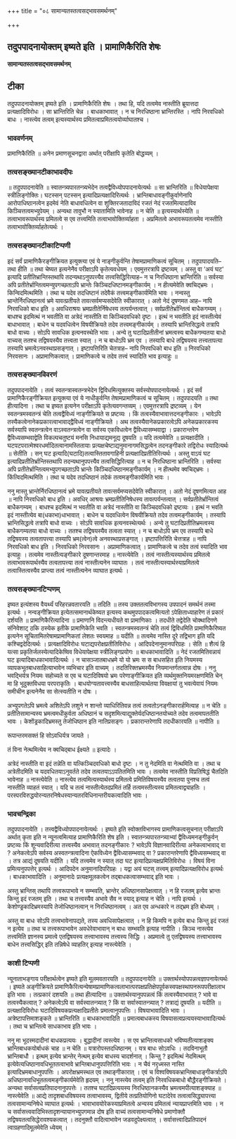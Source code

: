+++
title = "०८ सामान्यतस्तत्वसद्भावसमर्थनम्"

+++


## तदुपपादनायोक्तम् इष्यते इति । प्रामाणिकैरिति शेषः

**सामान्यतस्तत्वसद्भावसमर्थनम्**

## **टीका**

तदुपपादनायोक्तम् इष्यते इति । प्रामाणिकैरिति शेषः । तथा हि, यदि तत्वमेव नास्तीति ब्रूयात्तदा प्रत्यक्षादिविरोधः । सा भ्रान्तिरिति चेन्न । बाधकाभावात् । न च निरधिष्ठाना भ्रान्तिरस्ति । नापि निरवधिको बाधः । नास्त्येव तत्वम् इत्यस्यार्थस्य प्रमितत्वाप्रमितत्वयोर्व्याघातश्च ।

### **भाववर्णनम्**

प्रामाणिकैरिति ॥ अनेन प्रमाणसूचनद्वारा अर्थात् परीक्षापि कृतेति बोद्धव्यम् ।

### **तत्वसङ्ख्यानटीकाभावदीपः**

॥ तदुपपादनायेति ॥ स्वातन्त्र्यपारतन्त्र्यभेदेन तत्वद्वैविध्योपपादनायेत्यर्थः ॥ सा भ्रान्तिरिति ॥ विधेयापेक्षया स्त्रीलिङ्गोक्तिः। घटस्सन् पटस्सन् इत्यादिप्रत्यक्षादिरित्यर्थः । भ्रान्तिबाधावङ्गीकुर्वाणेनापि आरोपाधिष्ठानत्वेन इदमेवं नेति बाधावधित्वेन वा शुक्तिरजतादाविदं रजतं नेदं रजतमित्यादाविव किञ्चित्तत्वमभ्युपेयम् । अन्यथा तावुभौ न स्यातामिति भावेनाह ॥ न चेति ॥ इत्यस्यार्थस्येति ॥ तत्वाभावरूपार्थस्य प्रमितत्वे स एव तत्त्वमिति तत्वाभावोक्तिर्व्याहता । अप्रमितत्वे अभावरूपतत्वमेव नास्तीति तत्वाभावोक्तिर्व्याहतेत्यर्थः ।

### **तत्वसङ्ख्यानटीकाटिप्पणी**

इदं सर्वं प्रामाणिकैरङ्गीक्रियत इत्युक्त्या एवं ये नाङ्गीकुर्वन्ति तेषामप्रामाणिकत्वं सूचितम् । तदुपापादयति– तथा हीति ॥ तथा चेष्यत इत्यनेनैव परीक्षाऽपि कृतेत्यवधेयम् । एवमुत्तरत्रापि द्रष्टव्यम् । अस्तु वा ‘अयं घट’ इत्यादि प्रतीतिभ्रान्तिस्तथापि तदन्यथाऽनुपपत्त्यैव तत्त्वसिद्धिरित्याह– न च निरधिष्ठाना भ्रान्तिरिति ॥ सर्वस्या अपि प्रतीतेर्भ्रान्तित्वमन्युपगच्छताऽपि भ्रान्तेः किञ्चिदधिष्टानमङ्गीकार्यम् । न हीत्यमेवेति क्वचिद्भ्रमः । किन्विदमित्थमिति । तथा च यदेव तदधिष्टानं तदेवैकं तत्त्वमङ्गीकार्यमिति भावः । नन्वस्तु भ्रान्तेर्निरधिष्ठानत्वं भ्रमे यावत्प्रतीयते तावत्सर्वमप्यसदेवेति स्वीकारात् । अतो नेदं दूषणमत आह– नापि निरवधिको बाध इति ॥ अवधिराश्रयः भ्रमप्रतीतेर्निषेधस्य तत्पर्यन्तत्वात् । सर्वप्रतीतेर्भ्रान्तित्वं बाधैकगम्यम् । बाधश्च इदमित्थं न भवतीति वा अत्रेदं नास्तीति वा किञ्चिदवधिको दृष्टः । इत्थं न भवतीति इदं नास्तीत्येवं बाधाभावात् । बाधेन च यदवधित्वेन विषयीक्रियते तदेव तत्त्वमङ्गीकार्यम् । तस्यापि भ्रान्तिसिद्धत्वे तत्रापि बाधो वाच्यः । सोऽपि सावधिक इत्यनवस्थेति भावः । अन्ये तु घटादिप्रतीतीनां भ्रमत्वस्य बाधैकगम्यतया बाधो वाच्यस् ततश्च तद्विषयस्यैव तत्त्वता स्यात् । न च बाधोऽपि भ्रम एव । तस्यापि बाधे तद्विषयस्य तत्त्वतापत्या तस्यापि भ्रमत्वेऽनवस्थाप्रसङ्गात् । इष्टापत्तिरिति चेतत्राह– नापि निरवधिको बाध इति ॥ निरवधिको निरवसानः । अप्रामाणिकत्वात् । प्रामाणिकत्वे च तदेव तत्त्वं स्यादिति भाव इत्याहुः ॥

### **तत्वसङ्ख्यानविवरणं**

तदुपपादनायेति । तत्वं स्वतन्त्रास्वतन्त्रभेदेन द्विविधमित्युक्तस्य सर्वस्योपपादनायेत्यर्थः । इदं सर्वं प्रामाणिकैरङ्गीक्रियत इत्युक्त्या एवं ये नाधीकुर्वन्ति तेषामप्रामाणिकत्वं च सूचितम् । तदुपपादयति ॥ तथा हीत्यादिना । तथा च इष्यत इत्यनेन परीक्षाऽपि कृतेत्यवगन्तव्यम् । एवमुत्तरत्रापि द्रष्टव्यम् । येन स्वतन्त्रमस्वतन्त्रं चेति तत्वद्वैविध्यं नाङ्गीक्रियते स प्रष्टव्यः । किं तत्वस्यैवाभावात्तदनङ्गीकारः । भावेऽपि तस्यैकत्वेनानेकप्रकारत्वाभावाद्द्वैविध्यं नाङ्गीक्रियते । अथ तत्वस्यैवानेकप्रकारत्वेऽपि अनेकप्रकारकस्य सर्वस्यापि स्वतन्त्रत्वेन वाऽस्वतन्त्रत्वेन वा सर्वस्य एकविधत्वेन द्वैविध्यासम्भवाद्वा । प्रकारान्तरेण द्वैविध्यसम्भवाद्वेति विकल्पचतुष्टयं मनसि निधायाद्यमनूद्य दूषयति ॥ यदि तत्वमेवेति ॥ प्रत्यक्षादीति । घटपटपरात्मेश्वरधर्मादितत्वानामस्तितायाः प्रत्यक्षचेष्टाद्यनुमानागमसिद्धत्वेन तदनङ्गीकारे तद्विरोधः स्यादित्यर्थः ॥ सेतीति । सन् घट इत्यादि(घटादि)तत्वास्तितावगाहिनी प्रत्यक्षादिप्रतीतिरित्यर्थः । अस्तु वाऽयं घट इत्यादिप्रतीतिर्भ्रान्तिस्तथापि तदन्यथानुपपत्त्यैव तत्वसिद्धिरित्याह ॥ न च निरधिष्ठाना भ्रान्तिरिति । सर्वस्या अपि प्रतीतेर्भ्रान्तित्वमभ्युपगच्छताऽपि भ्रान्तेः किञ्चिदधिष्ठानमङ्गीकार्यम् । न हीत्थमेव क्वचिद्भ्रमः । किंत्विदमित्थमिति । तथा च यदेव तदधिष्ठानं तदेकं तत्वमङ्गीकार्यमिति भावः ।

ननु मास्तु भ्रान्तेर्निरधिष्ठानत्वं भ्रमे यावत्प्रतीयते तावत्सर्वमप्यसदेवेति स्वीकारात् । अतो नेदं दूषणमित्यत आह ॥ नापि निरवधिको बाध इति । अवधिर् आश्रयः भ्रमप्रतीतिनिषेधस्य तावत्पर्यन्तत्वात् । सर्वप्रतीतेर्भ्रान्तित्वं बाधैकगम्यम् । बाधश्च इदमित्थं न भवतीति वा अत्रेदं नास्तीति वा किञ्चिदवधिको द्रष्टव्यः । इत्थं न भवति इदं नास्तीत्येव बा(धकाभा)धाभावात् । बाधेन च यदवधित्वेन विषयीक्रियते तदेव तत्वमङ्गीकार्यम् । तस्यापि भ्रान्तिसिद्धत्वे तत्रापि बाधो वाच्यः । सोऽपि सावधिक इत्यनवस्थेत्यर्थः । अन्ये तु घटादिप्रतीतिभ्रमत्वस्य बाधैकगम्यतया बाधो वाच्यः । ततश्च तद्विषयस्यैव तत्वता स्यात् । न च बाधोऽपि भ्रम एव तस्यापि बाधे तद्विषयस्य तत्वतापत्त्या तस्यापि भ्रम(त्वेन)त्वे अनवस्थाप्रसङ्गात् । इष्टापत्तिरिति चेत्तत्राह ॥ नापि निरवधिको बाध इति । निरवधिको निरवसानः । अप्रामाणिकत्वात् । प्रामाणिकत्वे च तदेव तत्वं स्यादिति भाव इत्याहुः । तत्वमेव नास्तीत्यङ्गीकारे दूषणान्तरमाह ॥ नास्त्येवेति । तत्वं नास्तीत्यस्यार्थस्य प्रमितत्वे तत्वाभावरूपार्थस्यैव तत्वतापत्त्या तत्वं नास्तीत्यनेन व्याघातः । तत्वं नास्तीत्यस्यार्थस्याप्रमितत्वे तत्वास्तित्वस्यैव प्राप्त्या तत्वं नास्तीत्यनेन व्याघात इत्यर्थः ।

### **तत्वसङ्ख्यानटिप्पणम्**

इष्यत इत्यंशस्य वैयर्थ्यं परिहरन्नवतारयति ॥ तदिति ॥ तस्य उक्ततत्वविभागस्य उपपादनं समर्थनं तस्मा इत्यर्थः । नन्वङ्गीक्रियत इत्येतत्समानार्थकेष्यत इत्यस्य कथमुपपादकत्वमित्यतो ऽपेक्षिताध्याहारेण तं प्रकारं दर्शयति ॥ प्रामाणिकैरित्यादिना ॥ प्रमाणानि विदन्त्यधीयते वा प्रामाणिकाः । तदधीते तद्वेदेति चोक्थादिगणे संनिवेशाट् ठकि ठस्येक इतीके प्रामाणिकेति भवति । स्वतन्त्रमस्वतन्त्रं चेति तत्वं द्विविधमिति प्रामाणिकैरिष्यत इत्यनेन सूचितामितरेषामप्रामाणिकतां लेशतः स्वयमाह ॥ यदीति ॥ तत्वमेव नास्ति दूरे तद्विभाग इति यदि कश्चिद्वदेदित्यर्थः । प्रत्यक्षादिविरोधः घटाद्यपरोक्षप्रतीतिविरोधः । आदिपदेनानुमानपरिग्रहः । सेति ॥ शैत्यं हि यत्सा प्रकृतिर्जलस्येत्यादिकेष्विव विधेयापेक्षया स्त्रीलिङ्गप्रयोगः ॥ बाधकाभावादिति ॥ नेदं रजतमितिवन्नायं घट इत्यादिबाधकाभावादित्यर्थः । न चासञ्जातबाधभ्रमे यो यो भ्रमः स स बाधसहित इति नियमस्य व्यापकभूतबाधसाहित्याभावेन व्यभिचार इति वाच्यम् । तदतिरिक्तभ्रमस्यैव नियमान्तर्गतत्वान्न दोषः । ननु भवद्भिर्यत्र नियमः सहोच्यते स एव च घटादिविषयो भ्रमः परेणाङ्गीक्रियत इति व्यर्थमुक्तनियमरक्षणमिति चेन् मा हि भूदुक्तविधया परपराकृतिः । बाधयोग्यतावत्त्वस्यैव बाधसाहित्यार्थतया विवक्षायां तु भवत्येवायं नियमः समीचीन इत्यनेनैव सा सेत्स्यतीति न दोषः ।

अभ्युपगतेऽपि भ्रमत्वे अशितेऽपि लशुने न शान्तो व्याधिरितिवन्न तत्वं तत्वतोऽनङ्गीकारार्हमित्याह ॥ न चेति ॥ प्रतीतिसामान्यस्य भ्रमत्वमधीकुर्वता अधिष्ठानं च सदृशमित्याद्युक्तेर्यदधिष्ठानतयोच्यते तदेव तत्वमापततीति भावः । केशोंड्रकादिभ्रमस्तु तेजोधिष्ठान इति नातिप्रसङ्गः । प्रकारान्तरेणापि तदधीकारयति ॥ नापीति ॥

रूपान्तरमसक्तं हि सोऽवधिर्यत्र जायते ।

तं विना नेत्थमित्येव न क्वचिद्बाध ईक्ष्यते ॥ इत्यादेः ।

अत्रेदं नास्तीति वा इदं तन्नेति वा यत्किञ्चिदवधिको बाधो दृष्टः । न तु नेदमिति वा नेत्थमिति वा । तथा च अत्रेतीदमिति च यदवधितयाऽनुवर्तते तदेव तत्वतयाऽऽपतितमिति भावः । तत्वमेव नास्तीति विप्रतिषिद्धं चैतदिति भावेनाह ॥ नास्त्येवेति ॥ नास्त्येव तत्वमित्यस्यार्थस्य प्रमितत्वे प्रमितिविषयस्यैव तत्वतया पुनश्च तत्वं नास्तीति व्याहतं स्यात् । यदि च तत्वं नास्तीत्येतदप्रमितं तर्हि तत्वमस्तीत्यस्य प्रमितत्वाद्व्याहतिः । परस्परविरुद्धयोरन्यतरनिषेधस्यान्यतरविधिनान्तरीयकत्वादिति भावः ।

### **भावचन्द्रिका**

तदुपपादनायेति । तत्त्वद्वैविध्योपपादनायेत्यर्थः । इष्यते इति स्वोक्तविभागस्य प्रामाणिकत्वसूचनात् परीक्षाऽपि अर्थात् कृता इति न न्यूनत्वमित्याह प्रामाणिकैरिति शेष इति । स्वातन्त्र्यपारतन्त्र्याभ्यां द्वैविध्यमनङ्गीकुर्वन् प्रष्टव्यः किं शून्यवादिरीत्या तत्त्वस्यैव अभावात् तदनङ्गीकारः ? भावेऽपि विज्ञानवादिरीत्या अनेकत्वाभावाद् वा ? अनेकत्वेऽपि सर्वस्य अस्वतन्त्रत्वादिना ऐकविध्येन द्वैविध्यासम्भवाद् वा ? प्रकारान्तरेणापि द्वैविध्यसम्भवाद् वा । तत्र आद्यं दूषयति यदीति । यदि तत्त्वमेव न स्यात् तदा घट इत्यादिप्रत्यक्षप्रमितिविरोधः । विषयं विना प्रमित्यनुपपत्तेर् इत्यर्थः । आदिपदेन अनुमानादिपरिग्रहः । यद्वा अयं घटस् तत्त्वम् इत्यादिप्रत्यक्षविरोध इत्यर्थः । बाधकाभावादिति । अनुमानादेः प्रत्यक्षमूलकत्वेन तद्बाधकत्वासम्भवाद् इति भावः ।

अस्तु भ्रान्तिस् तथापि तत्त्वरूपाभावे न सम्भवति, भ्रान्तेर् अधिष्ठानसापेक्षत्वात् । न हि रजतम् इत्येव भ्रान्तः किन्तु इदं रजतम् इति । तथा च तत्त्वस्यैव अभावे सैव न स्याद् इत्याह न चेति । नापि इत्यर्थः । केशोण्ड्रकादिभ्रमस्यापि तेजोधिष्ठानत्वान् न निरधिष्ठानत्वम् । अत एव अन्धकारे न तद्भ्रम इति बोध्यम् ।

अस्तु वा बाधः सोऽपि तत्त्वभावेनापद्यते, तस्य अवधिसापेक्षत्वात् । न हि किमपि न इत्येव बाधः किन्तु इदं रजतं न इत्येव ॥ तथा च तत्त्वरूपाभावेन अवधेरेवाभावान् न बाधः सम्भवति इत्याह नापीति । किञ्च नास्त्येव तत्त्वमिति ज्ञानस्य प्रमात्वे एतद्विषयस्य तत्त्वाभावस्य तत्त्वस्य सिद्धिः । अप्रमात्वे तु एतद्विषयस्य तत्त्वाभावस्य बाधेन तत्त्वसिद्धिर् इति तन्निषेधे व्याहतिर् इत्याह नास्त्येवेति ।

### **काशी टिप्पणी**

न्यूनाताभङ्गाय परीक्षार्थत्वेन इष्यते इति मूलमवतारयति ॥ तदुपपादनायेति ॥ उक्तार्थस्योपपन्नत्वज्ञापनायेत्यर्थः । इष्यते अङ्गीक्रियते प्रामाणिकैरित्यन्येषामप्रामाणिकत्वलाभात्परपक्षप्रतिक्षेपपूर्वकस्वपक्षस्थापनरूपपरीक्षालाभ इति भावः । तत्प्रकारं दशयति ॥ तथा हीत्यादिना ॥ उक्तार्थस्यानुपपन्नत्वं किं तत्वस्यैवाभावात् ? भावे वा तत्वस्यैकत्वात् ? अनेकत्वेऽपि वा सर्वस्वातन्त्र्यात् ? किं वा सर्वास्वातन्त्र्यात् ? तत्राद्यं दूषयति ॥ यदीति ॥ प्रत्यक्षादिविरोधः घटादिविषयकप्रत्यक्षादिप्रतीतेः प्रमात्वानुपपत्तिः । विषयाभावादिति भावः । अत्रेष्टापत्तिमाशङ्कते ॥ भ्रान्तिरिति ॥ बाधकाभावादिति ॥ प्रमात्वबाधकस्य विषयासत्वप्रत्ययस्याभावादित्यर्थः । तथा च भ्रान्तित्वे साधकाभाव इति भावः ।

ननु मा भूदस्मदादीनां बाधकप्रत्ययः । बुद्धादीनां त्वस्त्येव । स एव भ्रान्तित्वसाधको भविष्यतीत्याशङ्क्य भ्रान्तिबाधकयोर्बाधकं चाह ॥ न चेति ॥ यत्रारोपस्तदधिष्ठानम् । यत्र बाधः सोऽवधिः । तदविनाभूतौ भ्रान्तिबाधौ । इत्थम् इत्येव भ्रान्तेर् नेत्थम् इत्येव बाधस्य चादर्शनात् । किन्तु ? इदमित्थं नेदमित्थम् इत्येवेत्यधिष्ठानावधिभूततत्वाभावे भ्रान्तिबाधानुपपत्तिरिति भावः । न चैवं नरृध्मस्त नास्ति इत्यादिभ्रमबाधानुपपत्तिः । अपरोक्षभ्रमस्थल एव तथाङ्गीकारात् । एवं च विश्वविषयकभ्रान्तिबाधाङ्गीकर्त्राऽपि अधिष्ठानावधिभूततत्वमङ्गीकार्यमेवेति हृदयम् । ननु नास्त्येव तत्वम् इति निरवधिकबाधो बौद्धैरङ्गीक्रियते । अन्यथा सर्वासत्वप्रतिपादनानुपपत्तेः । ततश्च घटादिप्रत्ययस्य निरधिष्ठानकस्यैव भ्रमत्वमपीत्याशङ्क्याह ॥ नास्त्येवेति ॥ आद्ये तादृशबाधविषयस्य तत्वाभावस्य, द्वितीये तत्प्रतियोगिनो घटादेरेव तत्वत्वसिद्ध्यापत्त्या तत्वसामान्यनिषेधे व्याघात इत्यर्थः । भावाभावयोरेकस्याप्रमितत्वे अन्यस्य प्रमितत्वं न्यायप्राप्तमिति भावः । न च सर्वासत्त्ववादिभिस्तादृशन्यायानभ्युपगमान्न दोष इति वाच्यं तत्वसामान्यनिषेधे प्रमाणोक्तौ तद्विषयतत्वसिद्धेरावश्यकत्वात् । तदनुक्तौ वादित्वाभावेन जडवदुपेक्ष्यत्वात् । सर्वासत्त्वादिप्रतिपादनं त्वाग्रहणादिमूलमेवेति ध्येयम् ।

